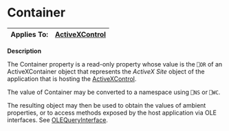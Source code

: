 




<h1 class="heading"><span class="name">Container</span></h1>

| Applies To: | [ActiveXControl](../a-z/activexcontrol.md) |
| --- | ---  |


**Description**


The Container property is a read-only property whose value is the `⎕OR` of an ActiveXContainer object that represents the *ActiveX Site* object of the application that is hosting the [ActiveXControl](../a-z/activexcontrol.md).


The value of Container may be converted to a namespace using `⎕NS` or `⎕WC`.


The resulting object may then be used to obtain the values of ambient properties, or to access methods exposed by the host application via OLE interfaces. See [OLEQueryInterface](../a-z/olequeryinterface.md).



